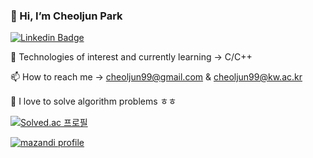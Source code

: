 ### 👋 Hi, I’m Cheoljun Park
[![Linkedin Badge](https://img.shields.io/badge/-LinkedIn-blue?style=flat-square&logo=Linkedin&logoColor=white&link=https://www.linkedin.com/in/cheoljun99/)](https://www.linkedin.com/in/cheoljun99/)

🤔 Technologies of interest and currently learning ->  C/C++

📫 How to reach me -> cheoljun99@gmail.com & cheoljun99@kw.ac.kr

🌱 I love to solve algorithm problems ㅎㅎ

[![Solved.ac 프로필](http://mazassumnida.wtf/api/v2/generate_badge?boj=cheoljun99)](https://solved.ac/cheoljun99)

[![mazandi profile](http://mazandi.herokuapp.com/api?handle=cheoljun99&theme=dark)](https://solved.ac/cheoljun99)

<!--
**cheoljun99/cheoljun99** is a ✨ _special_ ✨ repository because its `README.md` (this file) appears on your GitHub profile.

Here are some ideas to get you started:

- 🔭 I’m currently working on ...
- 🌱 I’m currently learning ...
- 👯 I’m looking to collaborate on ...
- 🤔 I’m looking for help with ...
- 💬 Ask me about ...
- 📫 How to reach me: ...
- 😄 Pronouns: ...
- ⚡ Fun fact: ...
- 📮
-->

